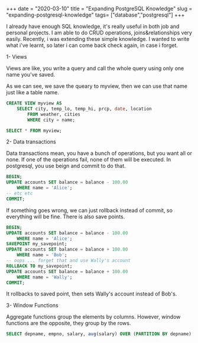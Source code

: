 +++ 
date = "2020-03-10"
title = "Expanding PostgreSQL Knowledge"
slug = "expanding-postgresql-knowledge" 
tags= ["database","postgresql"]
+++

I already have enough SQL knowledge, it's really useful in both job and personal projects.
I am able to do CRUD operations, joins&relationships very easily. Recently, i was extending these
simple knowledge. I wanted to write what i've learnt, so later i can come back check again, in case i forget.

1- Views

Views are like, you write a query and call the whole query using only one name you've saved.

As we can see, we save the queary to myview, then we can use that name
just like a table name.

```sql
CREATE VIEW myview AS
    SELECT city, temp_lo, temp_hi, prcp, date, location
        FROM weather, cities
        WHERE city = name;

SELECT * FROM myview;
```

2- Data transactions

Data transactions mean, you have a bunch of operations, but you want all or none.
If one of the operations fail, none of them will be executed. In postgresql, you use
beign and commit to do that.

```sql
BEGIN;
UPDATE accounts SET balance = balance - 100.00
    WHERE name = 'Alice';
-- etc etc
COMMIT;
```

If something goes wrong, we can just rollback instead of commit, so everything will be fine.
There is also save points.

```sql
BEGIN;
UPDATE accounts SET balance = balance - 100.00
    WHERE name = 'Alice';
SAVEPOINT my_savepoint;
UPDATE accounts SET balance = balance + 100.00
    WHERE name = 'Bob';
-- oops ... forget that and use Wally's account
ROLLBACK TO my_savepoint;
UPDATE accounts SET balance = balance + 100.00
    WHERE name = 'Wally';
COMMIT;
```
It rollbacks to saved point, then sets Wally's account instead of Bob's.

3- Window Functions

Aggregate functions group the elements by columns. However, window functions are the opposite,
they group by the rows.

```sql
SELECT depname, empno, salary, avg(salary) OVER (PARTITION BY depname) FROM empsalary;
```
